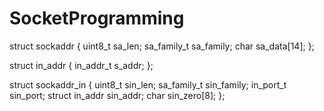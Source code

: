 # SocketProgramming

struct sockaddr {
  uint8_t sa_len;
  sa_family_t sa_family;
  char sa_data[14];
};

struct in_addr {
in_addr_t s_addr;
};

struct sockaddr_in {
  uint8_t sin_len;
  sa_family_t sin_family;
  in_port_t sin_port;
  struct in_addr sin_addr;
  char sin_zero[8];
};
